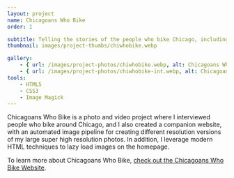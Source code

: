 ```yaml
---
layout: project
name: Chicagoans Who Bike
order: 1

subtitle: Telling the stories of the people who bike Chicago, including a lean website
thumbnail: images/project-thumbs/chiwhobike.webp

gallery:
    - { url: /images/project-photos/chiwhobike.webp, alt: Chicagoans Who Bike Homepage }
    - { url: /images/project-photos/chiwhobike-int.webp, alt: Chicagoans Who Bike Interview Page }
tools:
    - HTML5
    - CSS3
    - Image Magick
---
```


Chicagoans Who Bike is a photo and video project where I interviewed people who bike around Chicago,
and I also created a companion website, with an automated image pipeline for creating different
resolution versions of my large super high resolution photos. In addition, I leverage modern HTML
techniques to lazy load images on the homepage.

To learn more about Chicagoans Who Bike,
<a href='https://chiwho.bike'>check out the Chicagoans Who Bike Website</a>.